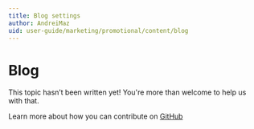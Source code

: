 ```yaml
---
title: Blog settings
author: AndreiMaz
uid: user-guide/marketing/promotional/content/blog
---
```

# Blog

This topic hasn’t been written yet! You're more than welcome to help us with that.

Learn more about how you can contribute on [GitHub](https://github.com/nopSolutions/nopCommerce-Docs/blob/master/CONTRIBUTING.md)
